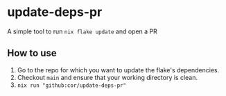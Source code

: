 # update-deps-pr
A simple tool to run `nix flake update` and open a PR

## How to use

1. Go to the repo for which you want to update the flake's dependencies.
2. Checkout `main` and ensure that your working directory is clean.
3. `nix run "github:cor/update-deps-pr"`
